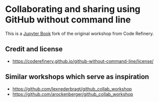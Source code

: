 # Collaborating and sharing using GitHub without command line

This is a [Jupyter Book](http://jupyterbook.org/) fork of the original
workshop from Code Refinery.

## Credit and license

- https://coderefinery.github.io/github-without-command-line/license/


## Similar workshops which serve as inspiration

- https://github.com/lexnederbragt/github_collab_workshop
- https://github.com/arockenberger/github_collab_workshop
